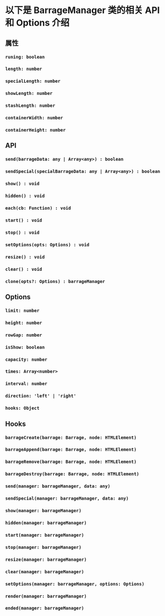 # 以下是 BarrageManager 类的相关 API 和 Options 介绍

## 属性
### `runing: boolean`

### `length: number`

### `specialLength: number`

### `showLength: number`

### `stashLength: number`

### `containerWidth: number`

### `containerHeight: number`


## API
### `send(barrageData: any | Array<any>) : boolean`

### `sendSpecial(specialBarrageData: any | Array<any>) : boolean`

### `show() : void`

### `hidden() : void`

### `each(cb: Function) : void`

### `start() : void`

### `stop() : void`

### `setOptions(opts: Options) : void`

### `resize() : void`

### `clear() : void`

### `clone(opts?: Options) : barrageManager`


## Options
### `limit: number`

### `height: number`

### `rowGap: number`

### `isShow: boolean`

### `capacity: number`

### `times: Array<number>`

### `interval: number`

### `direction: 'left' | 'right'`

### `hooks: Object`


## Hooks
### `barrageCreate(barrage: Barrage, node: HTMLElement)`

### `barrageAppend(barrage: Barrage, node: HTMLElement)`

### `barrageRemove(barrage: Barrage, node: HTMLElement)`

### `barrageDestroy(barrage: Barrage, node: HTMLElement)`

### `send(manager: barrageManager, data: any)`

### `sendSpecial(manager: barrageManager, data: any)`

### `show(manager: barrageManager)`

### `hidden(manager: barrageManager)`

### `start(manager: barrageManager)`

### `stop(manager: barrageManager)`

### `resize(manager: barrageManager)`

### `clear(manager: barrageManager)`

### `setOptions(manager: barrageManager, options: Options)`

### `render(manager: barrageManager)`

### `ended(manager: barrageManager)`